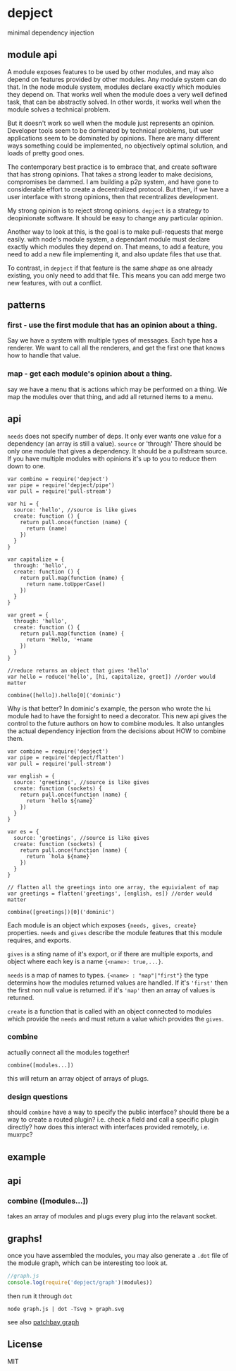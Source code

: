 # depject

minimal dependency injection

## module api

A module exposes features to be used by other modules,
and may also depend on features provided by other modules.
Any module system can do that. In the node module system,
modules declare exactly which modules they depend on.
That works well when the module does a very well defined task,
that can be abstractly solved. In other words, it works well
when the module solves a technical problem.

But it doesn't work so well when the module just represents an opinion.
Developer tools seem to be dominated by technical problems,
but user applications seem to be dominated by opinions.
There are many different ways something could be implemented,
no objectively optimal solution, and loads of pretty good ones.

The contemporary best practice is to embrace that, and create software
that has strong opinions. That takes a strong leader to make decisions,
compromises be dammed. I am building a p2p system, and have gone to
considerable effort to create a decentralized protocol. But then,
if we have a user interface with strong opinions, then that recentralizes development.

My strong opinion is to reject strong opinions. `depject` is a strategy to
deopinionate software. It should be easy to change any particular opinion.

Another way to look at this, is the goal is to make pull-requests that merge easily.
with node's module system, a dependant module must declare exactly which modules they depend on.
That means, to add a feature, you need to add a new file implementing it,
and also update files that use that.

To contrast, in `depject` if that feature is the same _shape_ as one already existing,
you only need to add that file. This means you can add merge two new features,
with out a conflict.

## patterns

### first - use the first module that has an opinion about a thing.

Say we have a system with multiple types of messages. Each type has a renderer.
We want to call all the renderers, and get the first one that knows how to handle that value.

### map - get each module's opinion about a thing.

say we have a menu that is actions which may be performed on a thing.
We map the modules over that thing, and add all returned items to a menu.


## api

`needs` does not specify number of deps. It only ever wants one value for a dependency (an array is still a value).
`source` or 'through' There should be only one module that gives a dependency. It should be a pullstream source. If you have multiple modules with opinions it's up to you to reduce them down to one. 

```
var combine = require('depject')
var pipe = require('depject/pipe')
var pull = require('pull-stream')

var hi = {
  source: 'hello', //source is like gives
  create: function () {
    return pull.once(function (name) {
      return (name)
    })
  }
}

var capitalize = {
  through: 'hello',
  create: function () {
    return pull.map(function (name) {
      return name.toUpperCase()
    })
  }
}

var greet = {
  through: 'hello',
  create: function () {
    return pull.map(function (name) {
      return 'Hello, '+name
    })
  }
}

//reduce returns an object that gives 'hello'
var hello = reduce('hello', [hi, capitalize, greet]) //order would matter

combine([hello]).hello[0]('dominic')
```
Why is that better? In dominic's example, the person who wrote the `hi` module had to have the forsight to need a decorator. 
This new api gives the control to the future authors on how to combine modules. It also untangles the actual dependency injection from the decisions about HOW to combine them.  
```
var combine = require('depject')
var pipe = require('depject/flatten')
var pull = require('pull-stream')

var english = {
  source: 'greetings', //source is like gives
  create: function (sockets) {
    return pull.once(function (name) {
      return `hello ${name}`
    })
  }
}

var es = {
  source: 'greetings', //source is like gives
  create: function (sockets) {
    return pull.once(function (name) {
      return `hola ${name}`
    })
  }
}

// flatten all the greetings into one array, the equivialent of map 
var greetings = flatten('greetings', [english, es]) //order would matter

combine([greetings])[0]('dominic')
```
Each module is an object which exposes `{needs, gives, create}` properties.
`needs` and `gives` describe the module features that this module requires,
and exports.

`gives` is a sting name of it's export, or if there are multiple exports,
and object where each key is a name `{<name>: true,...}`.

`needs` is a map of names to types. `{<name> : "map"|"first"}`
the type determins how the modules returned values are handled.
If it's `'first'` then the first non null value is returned.
if it's `'map'` then an array of values is returned.

`create` is a function that is called with an object connected to modules which provide
the `needs` and must return a value which provides the `gives`. 

### combine

actually connect all the modules together!

`combine([modules...])`

this will return an array object of arrays of plugs.

### design questions

should `combine` have a way to specify the public interface?
should there be a way to create a routed plugin?
i.e. check a field and call a specific plugin directly?
how does this interact with interfaces provided remotely,
i.e. muxrpc?

## example


## api

### combine ([modules...])

takes an array of modules and plugs every plug into the relavant socket.

## graphs!

once you have assembled the modules, you may also generate a `.dot` file of the
module graph, which can be interesting too look at.

``` js
//graph.js
console.log(require('depject/graph')(modules))
```

then run it through `dot`

`node graph.js | dot -Tsvg > graph.svg`

see also [patchbay graph](https://github.com/dominictarr/patchbay/blob/master/graph.svg)

## License

MIT




















